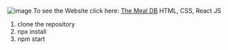 ![image](https://github.com/kerimaaaa/neobis_front_meal/assets/119394857/efd6a77a-62ef-4dfd-829b-5cc4e3920767)
To see the Website click here:
[The Meal DB](https://jazzy-speculoos-dec33b.netlify.app/)
HTML, CSS, React JS
1. clone the repository
2. npx install
3. npm start

